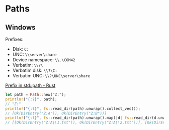 # Paths
## Windows
Prefixes:
- Disk: `C:`
- UNC: `\\server\share`
- Device namespace: `\\.\COM42`
- Verbatim: `\\?\`
- Verbatim disk: `\\?\C:`
- Verbatim UNC: `\\?\UNC\server\share`

[Prefix in std::path - Rust](https://doc.rust-lang.org/nightly/std/path/enum.Prefix.html)

```rust
let path = Path::new("Z:");
println!("{:?}", path);
// "Z:"
println!("{:?}", fs::read_dir(path).unwrap().collect_vec());
// [Ok(DirEntry("Z:A")), Ok(DirEntry("Z:B"))]
println!("{:?}", fs::read_dir(path).unwrap().map(|d| fs::read_dir(d.unwrap().path()).unwrap().collect_vec())).collect_vec();
// [[Ok(DirEntry("Z:A\\1.txt")), Ok(DirEntry("Z:A\\2.txt"))], [Ok(DirEntry("Z:B\\3.txt"))]]
```